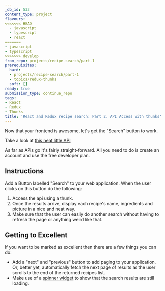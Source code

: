 ```yaml
---
_db_id: 533
content_type: project
flavours:
<<<<<<< HEAD
  - javascript
  - typescript
  - react
=======
- javascript
- typescript
>>>>>>> develop
from_repo: projects/recipe-search/part-1
prerequisites:
  hard:
  - projects/recipe-search/part-1
  - topics/redux-thunks
  soft: []
ready: true
submission_type: continue_repo
tags:
- React
- Redux
- Thunks
title: 'React and Redux recipe search: Part 2. API Access with thunks'
---
```


Now that your frontend is awesome, let's get the "Search" button to work.

Take a look at [this neat little API](https://developer.edamam.com/edamam-recipe-api)

As far as APIs go it's fairly straight-forward. All you need to do is create an account and use the free developer plan.

## Instructions

Add a Button labelled "Search" to your web application. When the user clicks on this button do the following:

1. Access the api using a thunk.
2. Once the results arrive, display each recipe's name, ingredients and picture in a nice and neat way.
3. Make sure that the user can easily do another search without having to refresh the page or anything weird like that.

## Getting to Excellent

If you want to be marked as excellent then there are a few things you can do:

- Add a "next" and "previous" button to add paging to your application. Or, better yet, automatically fetch the next page of results as the user scrolls to the end of the returned recipes list.
- Make use of a [spinner widget](https://material-ui.com/components/progress/) to show that the search results are still loading.